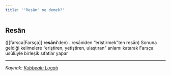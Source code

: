 ```yaml
---
title: '"Resân" ne demek?'
---
```


## Resân
([[farsca|Farsça]] **resānі**'den) . resānіden “eriştirmek”ten resān) Sonuna geldiği kelimelere “eriştiren, yetiştiren, ulaştıran” anlamı katarak Farsça usûlüyle birleşik sıfatlar yapar

---
*Kaynak: [Kubbealtı Lugatı](https://www.lugatim.com/s/resan)*
